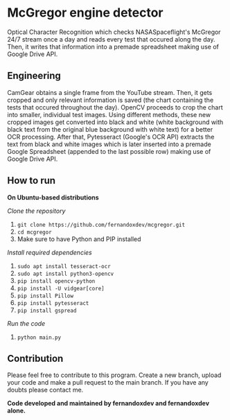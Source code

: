 
# McGregor engine detector

  

Optical Character Recognition which checks NASASpaceflight's McGregor 24/7 stream once a day and reads every test that occured along the day. Then, it writes that information into a premade spreadsheet making use of Google Drive API.

  

## Engineering

CamGear obtains a single frame from the YouTube stream. Then, it gets cropped and only relevant information is saved (the chart containing the tests that occured throughout the day). OpenCV proceeds to crop the chart into smaller, individual test images. Using different methods, these new cropped images get converted into black and white (white background with black text from the original blue background with white text) for a better OCR processing. After that, Pytesseract (Google's OCR API) extracts the text from black and white images which is later inserted into a premade Google Spreadsheet (appended to the last possible row) making use of Google Drive API.

  

## How to run
**On Ubuntu-based distributions**

*Clone the repository*

 1. `git clone https://github.com/fernandoxdev/mcgregor.git`
 2. `cd mcgregor`
 3. Make sure to have Python and PIP installed

*Install required dependencies*
 1. `sudo apt install tesseract-ocr`
 2. `sudo apt install python3-opencv`
 3. `pip install opencv-python`
 4. `pip install -U vidgear[core]`
 5. `pip install Pillow`
 6. `pip install pytesseract`
 7. `pip install gspread`

*Run the code*

 1. `python main.py`


## Contribution

Please feel free to contribute to this program. Create a new branch, upload your code and make a pull request to  the main branch. If you have any doubts please contact me.

**Code developed and maintained by fernandoxdev and fernandoxdev alone.**